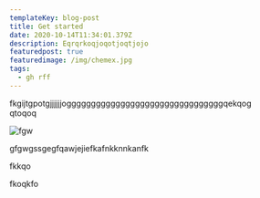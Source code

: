 ```yaml
---
templateKey: blog-post
title: Get started
date: 2020-10-14T11:34:01.379Z
description: Eqrqrkoqjoqotjoqtjojo
featuredpost: true
featuredimage: /img/chemex.jpg
tags:
  - gh rff
---
```

fkgijtgpotgjjjjjjoggggggggggggggggggggggggggggggggqekqog\
qtoqoq

![fgw](/img/blog-index.jpg "coffee")

gfgwgssgegfqawjejiefkafnkknnkanfk

fkkqo

fkoqkfo